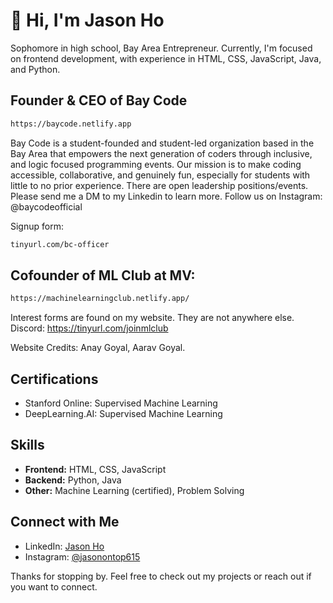 # 👋 Hi, I'm Jason Ho

Sophomore in high school, Bay Area Entrepreneur.
Currently, I'm focused on frontend development, with experience in HTML, CSS, JavaScript, Java, and Python.

## Founder & CEO of Bay Code
```sh 
https://baycode.netlify.app
```
  Bay Code is a student-founded and student-led organization based in the Bay Area that empowers the next generation of coders through inclusive, and logic focused programming events. Our mission is to make coding accessible, collaborative, and genuinely fun, especially for students with little to no prior experience. There are open leadership positions/events. Please send me a DM to my Linkedin to learn more. Follow us on Instagram: @baycodeofficial

Signup form: 
```sh
tinyurl.com/bc-officer
```
## Cofounder of ML Club at MV:
```sh
https://machinelearningclub.netlify.app/
```
Interest forms are found on my website. They are not anywhere else. 
Discord: https://tinyurl.com/joinmlclub

Website Credits: Anay Goyal, Aarav Goyal.

## Certifications
- Stanford Online: Supervised Machine Learning
- DeepLearning.AI: Supervised Machine Learning

## Skills
- **Frontend:** HTML, CSS, JavaScript
- **Backend:** Python, Java
- **Other:** Machine Learning (certified), Problem Solving

## Connect with Me
- LinkedIn: [Jason Ho](https://www.linkedin.com/in/jason-ho-419042370/)
- Instagram: [@jasonontop615](https://www.instagram.com/jasonontop615/)

Thanks for stopping by. Feel free to check out my projects or reach out if you want to connect.
